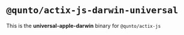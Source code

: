 # `@qunto/actix-js-darwin-universal`

This is the **universal-apple-darwin** binary for `@qunto/actix-js`
